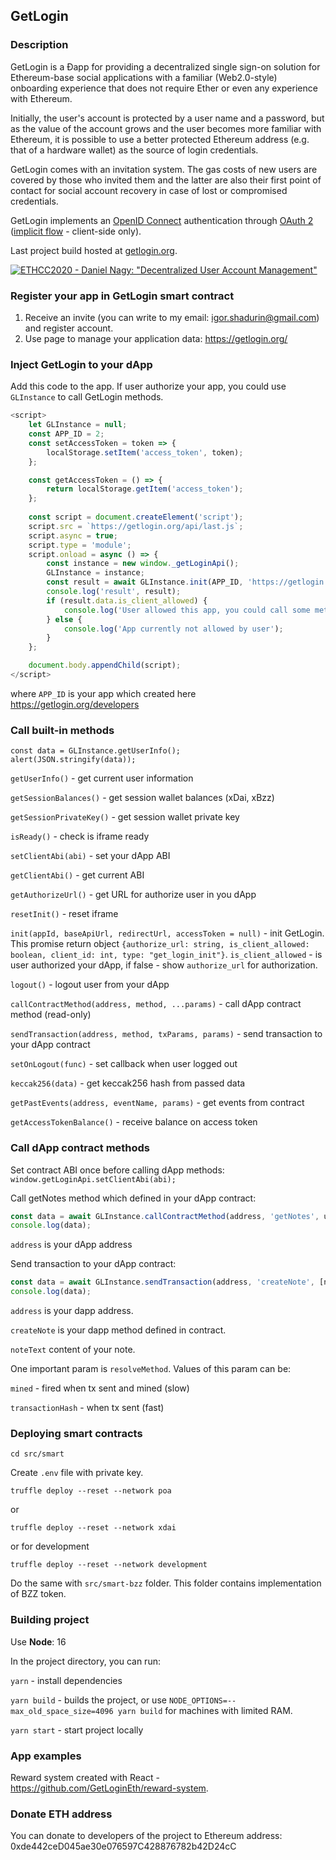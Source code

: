 ## GetLogin

### Description

GetLogin is a Đapp for providing a decentralized single sign-on solution for Ethereum-base social applications with a familiar (Web2.0-style) onboarding experience that does not require Ether or even any experience with Ethereum.

Initially, the user's account is protected by a user name and a password, but as the value of the account grows and the user becomes more familiar with Ethereum, it is possible to use a better protected Ethereum address (e.g. that of a hardware wallet) as the source of login credentials.

GetLogin comes with an invitation system. The gas costs of new users are covered by those who invited them and the latter are also their first point of contact for social account recovery in case of lost or compromised credentials.

GetLogin implements an [OpenID Connect](https://openid.net/) authentication through [OAuth 2](https://en.wikipedia.org/wiki/OAuth#OAuth_2.0) ([implicit flow](https://openid.net/specs/openid-connect-core-1_0.html#ImplicitFlowAuth) - client-side only).

Last project build hosted at [getlogin.org](https://getlogin.org).

[![ETHCC2020 - Daniel Nagy: "Decentralized User Account Management"](http://i3.ytimg.com/vi/vX3F4QyQRw8/maxresdefault.jpg)](https://www.youtube.com/watch?v=vX3F4QyQRw8)

### Register your app in GetLogin smart contract

1) Receive an invite (you can write to my email: igor.shadurin@gmail.com) and register account.
2) Use page to manage your application data: https://getlogin.org/

### Inject GetLogin to your dApp

Add this code to the app. If user authorize your app, you could use `GLInstance` to call GetLogin methods.

```javascript
<script>
    let GLInstance = null;
    const APP_ID = 2;
    const setAccessToken = token => {
        localStorage.setItem('access_token', token);
    };

    const getAccessToken = () => {
        return localStorage.getItem('access_token');
    };
    
    const script = document.createElement('script');
    script.src = `https://getlogin.org/api/last.js`;
    script.async = true;
    script.type = 'module';
    script.onload = async () => {
        const instance = new window._getLoginApi();
        GLInstance = instance;
        const result = await GLInstance.init(APP_ID, 'https://getlogin.org/', window.location.origin, getAccessToken());
        console.log('result', result);
        if (result.data.is_client_allowed) {
            console.log('User allowed this app, you could call some methods');
        } else {
            console.log('App currently not allowed by user');
        }
    };

    document.body.appendChild(script);
</script>
``` 
where `APP_ID` is your app which created here https://getlogin.org/developers

### Call built-in methods
```
const data = GLInstance.getUserInfo();
alert(JSON.stringify(data));
```

`getUserInfo()` - get current user information

`getSessionBalances()` - get session wallet balances (xDai, xBzz)

`getSessionPrivateKey()` - get session wallet private key

`isReady()` - check is iframe ready

`setClientAbi(abi)` - set your dApp ABI

`getClientAbi()` - get current ABI

`getAuthorizeUrl()` - get URL for authorize user in you dApp

`resetInit()` - reset iframe

`init(appId, baseApiUrl, redirectUrl, accessToken = null)` - init GetLogin. This promise return object `{authorize_url: string, is_client_allowed: boolean, client_id: int, type: "get_login_init"}`. `is_client_allowed` - is user authorized your dApp, if false - show `authorize_url` for authorization.

`logout()` - logout user from your dApp

`callContractMethod(address, method, ...params)` - call dApp contract method (read-only)

`sendTransaction(address, method, txParams, params)` - send transaction to your dApp contract

`setOnLogout(func)` - set callback when user logged out

`keccak256(data)` - get keccak256 hash from passed data

`getPastEvents(address, eventName, params)` - get events from contract

`getAccessTokenBalance()` - receive balance on access token
### Call dApp contract methods

Set contract ABI once before calling dApp methods: `window.getLoginApi.setClientAbi(abi);`

Call getNotes method which defined in your dApp contract: 

```javascript
const data = await GLInstance.callContractMethod(address, 'getNotes', usernameHash)
console.log(data);
```

`address` is your dApp address

Send transaction to your dApp contract: 
```javascript
const data = await GLInstance.sendTransaction(address, 'createNote', [noteText], {resolveMethod: 'mined'})
console.log(data);
```

`address` is your dapp address.

`createNote` is your dapp method defined in contract.

`noteText` content of your note.
                                                     
One important param is `resolveMethod`. Values of this param can be: 

`mined` - fired when tx sent and mined (slow)

`transactionHash` - when tx sent (fast)

### Deploying smart contracts

`cd src/smart`

Create `.env` file with private key.

`truffle deploy --reset --network poa`

or

`truffle deploy --reset --network xdai`

or for development

`truffle deploy --reset --network development`

Do the same with `src/smart-bzz` folder. This folder contains implementation of BZZ token.

### Building project

Use **Node**: 16

In the project directory, you can run:

`yarn` - install dependencies

`yarn build` - builds the project, or use `NODE_OPTIONS=--max_old_space_size=4096 yarn build` for machines with limited RAM.

`yarn start` - start project locally

### App examples

Reward system created with React - https://github.com/GetLoginEth/reward-system.

### Donate ETH address

You can donate to developers of the project to Ethereum address: 0xde442ceD045ae30e076597C428876782b42D24cC
